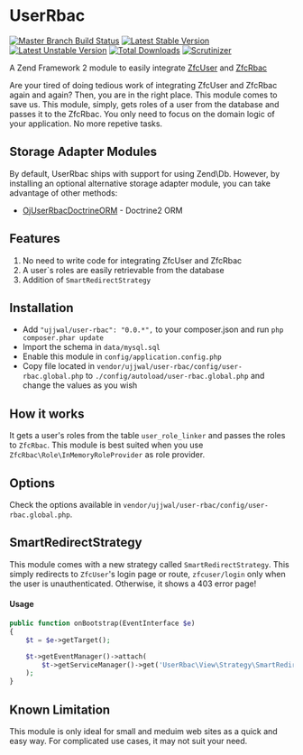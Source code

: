 UserRbac
========
[![Master Branch Build Status](https://api.travis-ci.org/ojhaujjwal/UserRbac.png)](http://travis-ci.org/ojhaujjwal/UserRbac)
[![Latest Stable Version](https://poser.pugx.org/ujjwal/user-rbac/v/stable.png)](https://packagist.org/packages/ujjwal/user-rbac)
[![Latest Unstable Version](https://poser.pugx.org/ujjwal/user-rbac/v/unstable.png)](https://packagist.org/packages/ujjwal/user-rbac)
[![Total Downloads](https://poser.pugx.org/ujjwal/user-rbac/downloads.png)](https://packagist.org/packages/ujjwal/user-rbac)
[![Scrutinizer](https://scrutinizer-ci.com/g/ojhaujjwal/UserRbac/badges/quality-score.png?s=cb02df4e08a5df08c1ec74d1e483fbd347da154f)](https://scrutinizer-ci.com/g/ojhaujjwal/UserRbac/)

A Zend Framework 2 module to easily integrate [ZfcUser](https://github.com/ZF-Commons/ZfcUser) and [ZfcRbac](https://github.com/ZF-Commons/zfc-rbac)

Are your tired of doing tedious work of integrating ZfcUser and ZfcRbac again and again? Then, you are in the right place. This module comes to save us. This module, simply, gets roles of a user from the database and passes it to the ZfcRbac. You only need to focus on the domain logic of your application. No more repetive tasks.

## Storage Adapter Modules
By default, UserRbac ships with support for using Zend\Db. However, by installing an optional alternative storage adapter module, you can take advantage of other methods:
* [OjUserRbacDoctrineORM](https://github.com/ojhaujjwal/OjUserRbacDoctrineORM) - Doctrine2 ORM

## Features
1. No need to write code for integrating ZfcUser and ZfcRbac
2. A user`s roles are easily retrievable from the database
3. Addition of `SmartRedirectStrategy`

## Installation
* Add `"ujjwal/user-rbac": "0.0.*",` to your composer.json and run `php composer.phar update`
* Import the schema in `data/mysql.sql`
* Enable this module in `config/application.config.php`
* Copy file located in `vendor/ujjwal/user-rbac/config/user-rbac.global.php` to `./config/autoload/user-rbac.global.php` and change the values as you wish
 

## How it works
It gets a user's roles from the table `user_role_linker` and passes the roles to `ZfcRbac`. This module is best suited when you use `ZfcRbac\Role\InMemoryRoleProvider` as role provider.

## Options
Check the options available in `vendor/ujjwal/user-rbac/config/user-rbac.global.php`. 

## SmartRedirectStrategy

This module comes with a new strategy called `SmartRedirectStrategy`. This simply redirects to `ZfcUser`'s login page or route, `zfcuser/login` only when the user is unauthenticated. Otherwise, it shows a 403 error page!

#### Usage
```php
public function onBootstrap(EventInterface $e)
{
    $t = $e->getTarget();

    $t->getEventManager()->attach(
        $t->getServiceManager()->get('UserRbac\View\Strategy\SmartRedirectStrategy')
    );
}
```

## Known Limitation
This module is only ideal for small and meduim web sites as a quick and easy way. For complicated use cases, it may not suit your need.


